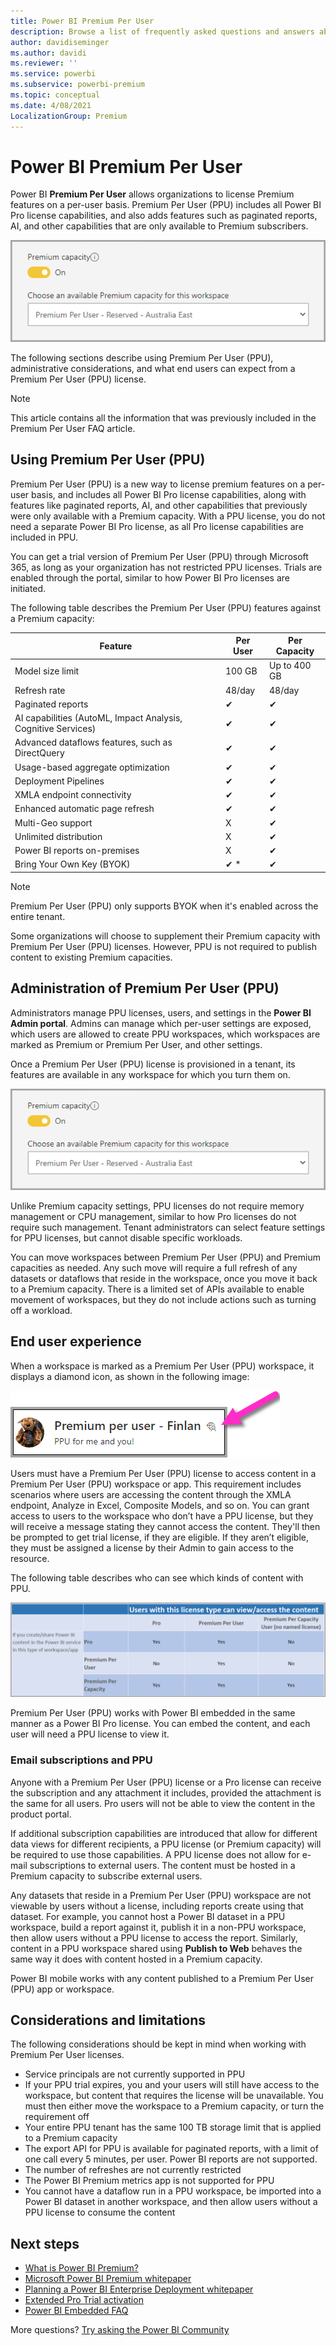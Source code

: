 ```yaml
---
title: Power BI Premium Per User
description: Browse a list of frequently asked questions and answers about the Power BI Premium Per User offering.
author: davidiseminger
ms.author: davidi
ms.reviewer: ''
ms.service: powerbi
ms.subservice: powerbi-premium
ms.topic: conceptual
ms.date: 4/08/2021
LocalizationGroup: Premium
---
```

# Power BI Premium Per User

Power BI **Premium Per User** allows organizations to license Premium features on a per-user basis. Premium Per User (PPU) includes all Power BI Pro license capabilities, and also adds features such as paginated reports, AI, and other capabilities that are only available to Premium subscribers. 

![Enabling premium per user](media/service-premium-per-user-faq/premium-per-user-faq-01a.png)

The following sections describe using Premium Per User (PPU), administrative considerations, and what end users can expect from a Premium Per User (PPU) license.

> [!NOTE]
> This article contains all the information that was previously included in the Premium Per User FAQ article.

## Using Premium Per User (PPU)

Premium Per User (PPU) is a new way to license premium features on a per-user basis, and includes all Power BI Pro license capabilities, along with features like paginated reports, AI, and other capabilities that previously were only available with a Premium capacity. With a PPU license, you do not need a separate Power BI Pro license, as all Pro license capabilities are included in PPU. 

You can get a trial version of Premium Per User (PPU) through Microsoft 365, as long as your organization has not restricted PPU licenses. Trials are enabled through the portal, similar to how Power BI Pro licenses are initiated.

The following table describes the Premium Per User (PPU) features against a Premium capacity:


|Feature |Per User  |Per Capacity  |
|---------|---------|---------|
|Model size limit     | 100 GB        | Up to 400 GB        |
|Refresh rate     | 48/day        | 48/day        |
|Paginated reports     | ✔        | ✔        |
|AI capabilities (AutoML, Impact Analysis, Cognitive Services)     | ✔        | ✔        |
|Advanced dataflows features, such as DirectQuery     | ✔        | ✔        |
|Usage-based aggregate optimization     | ✔        | ✔        |
|Deployment Pipelines     | ✔        | ✔        |
|XMLA endpoint connectivity     | ✔        | ✔        |
|Enhanced automatic page refresh     | ✔        | ✔        |
|Multi-Geo support     | X        | ✔        |
|Unlimited distribution     | X        | ✔        |
|Power BI reports on-premises     | X        | ✔        |
|Bring Your Own Key (BYOK)     | ✔ *       | ✔        |

> [!NOTE]
> Premium Per User (PPU) only supports BYOK when it's enabled across the entire tenant.

Some organizations will choose to supplement their Premium capacity with Premium Per User (PPU) licenses. However, PPU is not required to publish content to existing Premium capacities.


## Administration of Premium Per User (PPU)

Administrators manage PPU licenses, users, and settings in the **Power BI Admin portal**. Admins can manage which per-user settings are exposed, which users are allowed to create PPU workspaces, which workspaces are marked as Premium or Premium Per User, and other settings. 

Once a Premium Per User (PPU) license is provisioned in a tenant, its features are available in any workspace for which you turn them on.

![Enabling premium per user](media/service-premium-per-user-faq/premium-per-user-faq-01a.png)

Unlike Premium capacity settings, PPU licenses do not require memory management or CPU management, similar to how Pro licenses do not require such management. Tenant administrators can select feature settings for PPU licenses, but cannot disable specific workloads. 

You can move workspaces between Premium Per User (PPU) and Premium capacities as needed. Any such move will require a full refresh of any datasets or dataflows that reside in the workspace, once you move it back to a Premium capacity. There is a limited set of APIs available to enable movement of workspaces, but they do not include actions such as turning off a workload.


## End user experience

When a workspace is marked as a Premium Per User (PPU) workspace, it displays a diamond icon, as shown in the following image:

![Premium per user icon](media/service-premium-per-user-faq/premium-per-user-faq-03.png)    

Users must have a Premium Per User (PPU) license to access content in a Premium Per User (PPU) workspace or app. This requirement includes scenarios where users are accessing the content through the XMLA endpoint, Analyze in Excel, Composite Models, and so on. You can grant access to users to the workspace who don’t have a PPU license, but they will receive a message stating they cannot access the content. They'll then be prompted to get trial license, if they are eligible. If they aren’t eligible, they must be assigned a license by their Admin to gain access to the resource.

The following table describes who can see which kinds of content with PPU.

![Chart of which users can see content based on license types](media/service-premium-per-user-faq/premium-per-user-faq-04.png)   

Premium Per User (PPU) works with Power BI embedded in the same manner as a Power BI Pro license. You can embed the content, and each user will need a PPU license to view it.

### Email subscriptions and PPU

 Anyone with a Premium Per User (PPU) license or a Pro license can receive the subscription and any attachment it includes, provided the attachment is the same for all users. Pro users will not be able to view the content in the product portal. 

If additional subscription capabilities are introduced that allow for different data views for different recipients, a PPU license (or Premium capacity) will be required to use those capabilities. A PPU license does not allow for e-mail subscriptions to external users. The content must be hosted in a Premium capacity to subscribe external users.  

Any datasets that reside in a Premium Per User (PPU) workspace are not viewable by users without a license, including reports create using that dataset. For example, you cannot host a Power BI dataset in a PPU workspace, build a report against it, publish it in a non-PPU workspace, then allow users without a PPU license to access the report. Similarly, content in a PPU workspace shared using **Publish to Web** behaves the same way it does with content hosted in a Premium capacity.

Power BI mobile works with any content published to a Premium Per User (PPU) app or workspace.

## Considerations and limitations

The following considerations should be kept in mind when working with Premium Per User licenses.

* Service principals are not currently supported in PPU
* If your PPU trial expires, you and your users will still have access to the workspace, but content that requires the license will be unavailable. You must then either move the workspace to a Premium capacity, or turn the requirement off
* Your entire PPU tenant has the same 100 TB storage limit that is applied to a Premium capacity
* The export API for PPU is available for paginated reports, with a limit of one call every 5 minutes, per user. Power BI reports are not supported.
* The number of refreshes are not currently restricted
* The Power BI Premium metrics app is not supported for PPU
* You cannot have a dataflow run in a PPU workspace, be imported into a Power BI dataset in another workspace, and then allow users without a PPU license to consume the content



## Next steps

* [What is Power BI Premium?](service-premium-what-is.md)
* [Microsoft Power BI Premium whitepaper](https://aka.ms/pbipremiumwhitepaper)
* [Planning a Power BI Enterprise Deployment whitepaper](https://aka.ms/pbienterprisedeploy)
* [Extended Pro Trial activation](../fundamentals/service-self-service-signup-for-power-bi.md)
* [Power BI Embedded FAQ](../developer/embedded/embedded-faq.yml)

More questions? [Try asking the Power BI Community](https://community.powerbi.com/)
